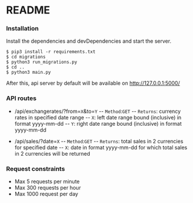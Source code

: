 # README

### Installation

Install the dependencies and devDependencies and start the server.

```
$ pip3 install -r requirements.txt
$ cd migrations
$ python3 run_migrations.py
$ cd ..
$ python3 main.py
```

After this, api server by default will be available on  http://127.0.0.1:5000/

### API routes

* /api/exchangerates/?from=`X`&to=`Y`
-- `Method`:`GET`
-- `Returns`: currency rates in specified date range
-- `X`: left date range bound (inclusive) in format yyyy-mm-dd
-- `Y`: right date range bound (inclusive) in format yyyy-mm-dd

* /api/sales/?date=`X`
-- `Method`:`GET`
-- `Returns`: total sales in 2 currencies for specified date
-- `X`: date in format yyyy-mm-dd for which total sales in 2 currencies will be returned

### Request constraints

* Max 5 requests per minute
* Max 300 requests per hour
* Max 1000 request per day